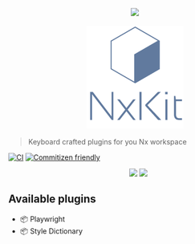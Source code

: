 <p style="width: 100%" align="center">
<img src="https://raw.githubusercontent.com/nrwl/nx/master/images/nx-logo.png" width="100">
<br><br>
<img src="docs/nxkit-isologo.png">
</p>

> Keyboard crafted plugins for you Nx workspace

[![CI](https://github.com/nxkit/nxkit/actions/workflows/ci.yml/badge.svg)](https://github.com/nxkit/nxkit/actions/workflows/ci.yml)
[![Commitizen friendly](https://img.shields.io/badge/commitizen-friendly-brightgreen.svg)](http://commitizen.github.io/cz-cli/)

<div style="text-align: center;">
<a href="https://github.com/nxkit/nxkit/tree/main/packages/playwright" style="margin-left: 1em;"><img src="https://playwright.dev/img/playwright-logo.svg" width="30"></a>
<a href="https://github.com/nxkit/nxkit/tree/main/packages/style-dictionary"><img src="https://amzn.github.io/style-dictionary/assets/logo.png" width="30"></a>
</div>

## Available plugins

- 📦 Playwright
- 📦 Style Dictionary
